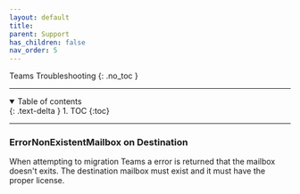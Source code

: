 ```yaml
---
layout: default
title: 
parent: Support
has_children: false
nav_order: 5
---
```


Teams Troubleshooting
{: .no_toc }

---
<a name="top"></a>
<details open markdown="block">
  <summary>
    Table of contents
  </summary>
  {: .text-delta }
1. TOC
{:toc}
</details>

---

### ErrorNonExistentMailbox on Destination

When attempting to migration Teams a error is returned that the mailbox doesn't exits. The destination mailbox must exist and it must have the proper license. 
